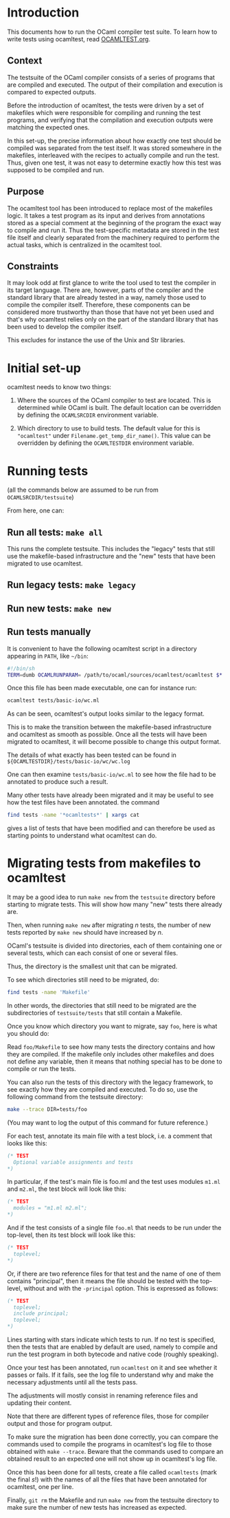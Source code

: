 # Introduction

This documents how to run the OCaml compiler test suite. To learn how to
write tests using ocamltest, read [OCAMLTEST.org](./OCAMLTEST.org).

## Context

The testsuite of the OCaml compiler consists of a series of programs
that are compiled and executed. The output of their compilation and
execution is compared to expected outputs.

Before the introduction of ocamltest, the tests were driven by a set of
makefiles which were responsible for compiling and running the test
programs, and verifying that the compilation and execution outputs were
matching the expected ones.

In this set-up, the precise information about how exactly one test
should be compiled was separated from the test itself. It was stored
somewhere in the makefiles, interleaved with the recipes to actually
compile and run the test. Thus, given one test, it was not easy to
determine exactly how this test was supposed to be compiled and run.

## Purpose

The ocamltest tool has been introduced to replace most of the makefiles
logic. It takes a test program as its input and derives from annotations
stored as a special comment at the beginning of the program the exact
way to compile and run it. Thus the test-specific metadata are stored in
the test file itself and clearly separated from the machinery required
to perform the actual tasks, which is centralized in the ocamltest tool.

## Constraints

It may look odd at first glance to write the tool used to test the
compiler in its target language. There are, however, parts of the
compiler and the standard library that are already tested in a way,
namely those used to compile the compiler itself. Therefore, these
components can be considered more trustworthy than those that have not
yet been used and that's why ocamltest relies only on the part of the
standard library that has been used to develop the compiler itself.

This excludes for instance the use of the Unix and Str libraries.

# Initial set-up

ocamltest needs to know two things:

1. Where the sources of the OCaml compiler to test are located. This is
determined while OCaml is built. The default location can be overridden
by defining the `OCAMLSRCDIR` environment variable.

2. Which directory to use to build tests. The default value for this is
`"ocamltest"` under `Filename.get_temp_dir_name()`. This value can be
overridden by defining the `OCAMLTESTDIR` environment variable.

# Running tests

(all the commands below are assumed to be run from
`OCAMLSRCDIR/testsuite`)

From here, one can:

## Run all tests: `make all`

This runs the complete testsuite. This includes the "legacy" tests that
still use the makefile-based infrastructure and the "new" tests that
have been migrated to use ocamltest.

## Run legacy tests: `make legacy`

## Run new tests: `make new`

## Run tests manually

It is convenient to have the following ocamltest script in a directory
appearing in `PATH`, like `~/bin`:

```sh
#!/bin/sh
TERM=dumb OCAMLRUNPARAM= /path/to/ocaml/sources/ocamltest/ocamltest $*
```

Once this file has been made executable, one can for instance run:

```sh
ocamltest tests/basic-io/wc.ml
```

As can be seen, ocamltest's output looks similar to the legacy format.

This is to make the transition between the makefile-based infrastructure
and ocamltest as smooth as possible. Once all the tests will have been
migrated to ocamltest, it will become possible to change this output
format.

The details of what exactly has been tested can be found in
`${OCAMLTESTDIR}/tests/basic-io/wc/wc.log`

One can then examine `tests/basic-io/wc.ml` to see how the file had to
be annotated to produce such a result.

Many other tests have already been migrated and it may be useful to see
how the test files have been annotated. the command

```sh
find tests -name '*ocamltests*' | xargs cat
```

gives a list of tests that have been modified and can therefore be used
as starting points to understand what ocamltest can do.

# Migrating tests from makefiles to ocamltest

It may be a good idea to run `make new` from the `testsuite` directory
before starting to migrate tests. This will show how many "new" tests
there already are.

Then, when running `make new` after migrating _n_ tests, the number of
new tests reported by `make new` should have increased by _n_.

OCaml's testsuite is divided into directories, each of them containing
one or several tests, which can each consist of one or several files.

Thus, the directory is the smallest unit that can be migrated.

To see which directories still need to be migrated, do:

```sh
find tests -name 'Makefile'
```

In other words, the directories that still need to be migrated are the
subdirectories of `testsuite/tests` that still contain a Makefile.

Once you know which directory you want to migrate, say `foo`, here is
what you should do:

Read `foo/Makefile` to see how many tests the directory contains and how
they are compiled. If the makefile only includes other makefiles and
does not define any variable, then it means that nothing special has to
be done to compile or run the tests.

You can also run the tests of this directory with the legacy framework,
to see exactly how they are compiled and executed. To do so, use the
following command from the testsuite directory:

```sh
make --trace DIR=tests/foo
```

(You may want to log the output of this command for future reference.)

For each test, annotate its main file with a test block, i.e. a comment
that looks like this:

```ocaml
(* TEST
  Optional variable assignments and tests
*)
```

In particular, if the test's main file is foo.ml and the test uses
modules `m1.ml` and `m2.ml`, the test block will look like this:

```ocaml
(* TEST
  modules = "m1.ml m2.ml";
*)
```

And if the test consists of a single file `foo.ml` that needs to be run
under the top-level, then its test block will look like this:

```ocaml
(* TEST
  toplevel;
*)
```

Or, if there are two reference files for that test and the name of one
of them contains "principal", then it means the file should be tested
with the top-level, without and with the `-principal` option. This is
expressed as follows:

```ocaml
(* TEST
  toplevel;
  include principal;
  toplevel;
*)
```

Lines starting with stars indicate which tests to run. If no test is
specified, then the tests that are enabled by default are used, namely
to compile and run the test program in both bytecode and native code
(roughly speaking).

Once your test has been annotated, run `ocamltest` on it and see whether
it passes or fails. If it fails, see the log file to understand why and
make the necessary adjustments until all the tests pass.

The adjustments will mostly consist in renaming reference files and
updating their content.

Note that there are different types of reference files, those for
compiler output and those for program output.

To make sure the migration has been done correctly, you can compare the
commands used to compile the programs in ocamltest's log file to those
obtained with `make --trace`. Beware that the commands used to compare
an obtained result to an expected one will not show up in ocamltest's
log file.

Once this has been done for all tests, create a file called `ocamltests`
(mark the final _s_!) with the names of all the files that have been
annotated for ocamltest, one per line.

Finally, `git rm` the Makefile and run `make new` from the testsuite
directory to make sure the number of new tests has increased as
expected.
